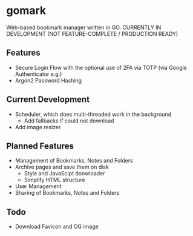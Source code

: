 # gomark

Web-based bookmark manager written in GO. CURRENTLY IN DEVELOPMENT (NOT FEATURE-COMPLETE / PRODUCTION READY)

## Features

-   Secure Login Flow with the optional use of 2FA via TOTP (via Google Authenticator e.g.)
-   Argon2 Password Hashing

## Current Development

-   Scheduler, which does multi-threaded work in the background
    -   Add fallbacks if could not download
-   Add image resizer

## Planned Features

-   Management of Bookmarks, Notes and Folders
-   Archive pages and save them on disk
    -   Style and JavaScipt donwloader
    -   Simplify HTML structure
-   User Management
-   Sharing of Bookmarks, Notes and Folders

## Todo

-   Download Favicon and OG image
